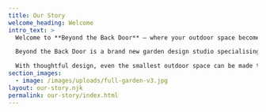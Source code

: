 ```yaml
---
title: Our Story
welcome_heading: Welcome
intro_text: >
  Welcome to **Beyond the Back Door** — where your outdoor space becomes your favourite place. Whether you want a peaceful retreat, a vibrant wildlife haven, or a stylish place to entertain, we can help transform your garden into something special.

  Beyond the Back Door is a brand new garden design studio specialising in transforming outdoor spaces into functional, beautiful, and nature-friendly areas for living, relaxing, and gathering. We focus on low-maintenance, visually engaging designs that blend comfort with sustainability.

  With thoughtful design, even the smallest outdoor space can be made to feel like a natural extension of your home, so if you are stuck for ideas as to how to make the most of the space you have, then get in touch and we'll do what we can to help.
section_images:
  - image: /images/uploads/full-garden-v3.jpg
layout: our-story.njk
permalink: our-story/index.html
---
```



